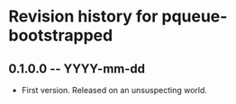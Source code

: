 # Revision history for pqueue-bootstrapped

## 0.1.0.0 -- YYYY-mm-dd

* First version. Released on an unsuspecting world.
